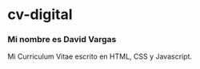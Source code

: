 # cv-digital

### Mi nombre es David Vargas
 Mi Curriculum Vitae escrito en HTML, CSS y Javascript.

